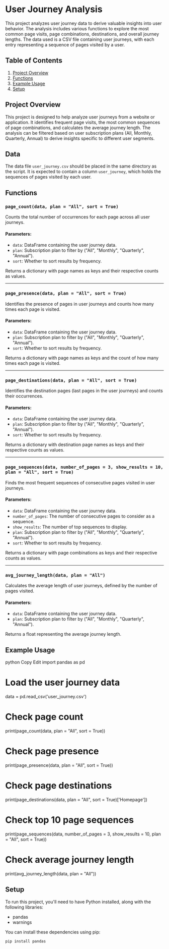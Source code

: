 # User Journey Analysis

This project analyzes user journey data to derive valuable insights into user behavior. The analysis includes various functions to explore the most common page visits, page combinations, destinations, and overall journey lengths. The data used is a CSV file containing user journeys, with each entry representing a sequence of pages visited by a user.

## Table of Contents

1. [Project Overview](#project-overview)
2. [Functions](#functions)
3. [Example Usage](#example-usage)
4. [Setup](#setup)

## Project Overview

This project is designed to help analyze user journeys from a website or application. It identifies frequent page visits, the most common sequences of page combinations, and calculates the average journey length. The analysis can be filtered based on user subscription plans (All, Monthly, Quarterly, Annual) to derive insights specific to different user segments.

## Data

The data file `user_journey.csv` should be placed in the same directory as the script. It is expected to contain a column `user_journey`, which holds the sequences of pages visited by each user.

## Functions

### `page_count(data, plan = "All", sort = True)`
Counts the total number of occurrences for each page across all user journeys.

#### Parameters:
- `data`: DataFrame containing the user journey data.
- `plan`: Subscription plan to filter by ("All", "Monthly", "Quarterly", "Annual").
- `sort`: Whether to sort results by frequency.

Returns a dictionary with page names as keys and their respective counts as values.

---

### `page_presence(data, plan = "All", sort = True)`
Identifies the presence of pages in user journeys and counts how many times each page is visited.

#### Parameters:
- `data`: DataFrame containing the user journey data.
- `plan`: Subscription plan to filter by ("All", "Monthly", "Quarterly", "Annual").
- `sort`: Whether to sort results by frequency.

Returns a dictionary with page names as keys and the count of how many times each page is visited.

---

### `page_destinations(data, plan = "All", sort = True)`
Identifies the destination pages (last pages in the user journeys) and counts their occurrences.

#### Parameters:
- `data`: DataFrame containing the user journey data.
- `plan`: Subscription plan to filter by ("All", "Monthly", "Quarterly", "Annual").
- `sort`: Whether to sort results by frequency.

Returns a dictionary with destination page names as keys and their respective counts as values.

---

### `page_sequences(data, number_of_pages = 3, show_results = 10, plan = "All", sort = True)`
Finds the most frequent sequences of consecutive pages visited in user journeys.

#### Parameters:
- `data`: DataFrame containing the user journey data.
- `number_of_pages`: The number of consecutive pages to consider as a sequence.
- `show_results`: The number of top sequences to display.
- `plan`: Subscription plan to filter by ("All", "Monthly", "Quarterly", "Annual").
- `sort`: Whether to sort results by frequency.

Returns a dictionary with page combinations as keys and their respective counts as values.

---

### `avg_journey_length(data, plan = "All")`
Calculates the average length of user journeys, defined by the number of pages visited.

#### Parameters:
- `data`: DataFrame containing the user journey data.
- `plan`: Subscription plan to filter by ("All", "Monthly", "Quarterly", "Annual").

Returns a float representing the average journey length.

## Example Usage
python
Copy
Edit
import pandas as pd

# Load the user journey data
data = pd.read_csv('user_journey.csv')

# Check page count
print(page_count(data, plan = "All", sort = True))

# Check page presence
print(page_presence(data, plan = "All", sort = True))

# Check page destinations
print(page_destinations(data, plan = "All", sort = True)['Homepage'])

# Check top 10 page sequences
print(page_sequences(data, number_of_pages = 3, show_results = 10, plan = "All", sort = True))

# Check average journey length
print(avg_journey_length(data, plan = "All"))

## Setup

To run this project, you'll need to have Python installed, along with the following libraries:

- pandas
- warnings

You can install these dependencies using pip:

  ```bash
  pip install pandas
